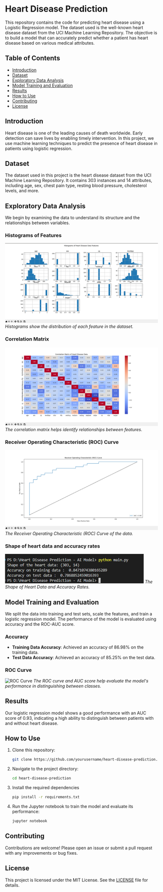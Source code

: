 # Heart Disease Prediction

This repository contains the code for predicting heart disease using a Logistic Regression model. The dataset used is the well-known heart disease dataset from the UCI Machine Learning Repository. The objective is to build a model that can accurately predict whether a patient has heart disease based on various medical attributes.

## Table of Contents
- [Introduction](#introduction)
- [Dataset](#dataset)
- [Exploratory Data Analysis](#exploratory-data-analysis)
- [Model Training and Evaluation](#model-training-and-evaluation)
- [Results](#results)
- [How to Use](#how-to-use)
- [Contributing](#contributing)
- [License](#license)

## Introduction
Heart disease is one of the leading causes of death worldwide. Early detection can save lives by enabling timely intervention. In this project, we use machine learning techniques to predict the presence of heart disease in patients using logistic regression.

## Dataset
The dataset used in this project is the heart disease dataset from the UCI Machine Learning Repository. It contains 303 instances and 14 attributes, including age, sex, chest pain type, resting blood pressure, cholesterol levels, and more.

## Exploratory Data Analysis
We begin by examining the data to understand its structure and the relationships between variables.

### Histograms of Features
![Histograms of Heart Disease Data Features](images/histogram.png)
*Histograms show the distribution of each feature in the dataset.*

### Correlation Matrix
![Correlation Matrix of Heart Disease Data](images/matrix.png)
*The correlation matrix helps identify relationships between features.*

### Receiver Operating Characteristic (ROC) Curve
![Receiver Operating Characteristic (ROC) Curve](images/curve.png)
*The Receiver Operating Characteristic (ROC) Curve of the data.*

### Shape of heart data and accuracy rates
![Shape of Heart Data and Accuracy Rates](images/accuracy.png)
*The Shape of Heart Data and Accuracy Rates.*

## Model Training and Evaluation
We split the data into training and test sets, scale the features, and train a logistic regression model. The performance of the model is evaluated using accuracy and the ROC-AUC score.

### Accuracy
- **Training Data Accuracy**: Achieved an accuracy of 86.98% on the training data.
- **Test Data Accuracy**: Achieved an accuracy of 85.25% on the test data.

### ROC Curve
![ROC Curve](images/roc_curve.png)
*The ROC curve and AUC score help evaluate the model's performance in distinguishing between classes.*

## Results
Our logistic regression model shows a good performance with an AUC score of 0.93, indicating a high ability to distinguish between patients with and without heart disease.

## How to Use
1. Clone this repository:
   ```bash
   git clone https://github.com/yourusername/heart-disease-prediction.git
2. Navigate to the project directory:
    ```bash
    cd heart-disease-prediction
3. Install the required dependencies
    ```bash
    pip install -r requirements.txt
4. Run the Jupyter notebook to train the model and evaluate its performance:
    ```bash
    jupyter notebook

## Contributing
Contributions are welcome! Please open an issue or submit a pull request with any improvements or bug fixes.

## License
This project is licensed under the MIT License. See the [LICENSE](LICENSE) file for details.